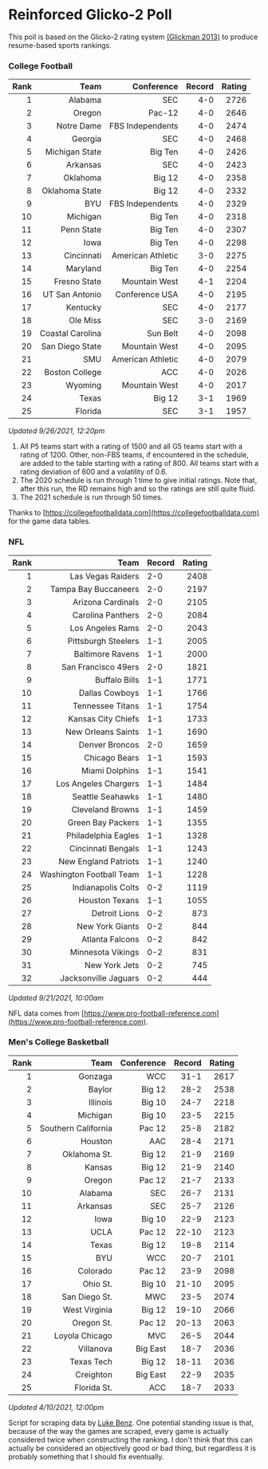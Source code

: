 # Reinforced Glicko-2 Poll

This poll is based on the Glicko-2 rating system [\(Glickman 2013\)](http://glicko.net/glicko/glicko2.pdf) to produce resume-based sports rankings.

### College Football
| Rank  | Team                 | Conference           | Record   | Rating |
| ---:  | ---:                 | ---:                 | ---:     | ---:   |
| 1     | Alabama              | SEC                  | 4-0      | 2726   |
| 2     | Oregon               | Pac-12               | 4-0      | 2646   |
| 3     | Notre Dame           | FBS Independents     | 4-0      | 2474   |
| 4     | Georgia              | SEC                  | 4-0      | 2468   |
| 5     | Michigan State       | Big Ten              | 4-0      | 2426   |
| 6     | Arkansas             | SEC                  | 4-0      | 2423   |
| 7     | Oklahoma             | Big 12               | 4-0      | 2358   |
| 8     | Oklahoma State       | Big 12               | 4-0      | 2332   |
| 9     | BYU                  | FBS Independents     | 4-0      | 2329   |
| 10    | Michigan             | Big Ten              | 4-0      | 2318   |
| 11    | Penn State           | Big Ten              | 4-0      | 2307   |
| 12    | Iowa                 | Big Ten              | 4-0      | 2298   |
| 13    | Cincinnati           | American Athletic    | 3-0      | 2275   |
| 14    | Maryland             | Big Ten              | 4-0      | 2254   |
| 15    | Fresno State         | Mountain West        | 4-1      | 2204   |
| 16    | UT San Antonio       | Conference USA       | 4-0      | 2195   |
| 17    | Kentucky             | SEC                  | 4-0      | 2177   |
| 18    | Ole Miss             | SEC                  | 3-0      | 2169   |
| 19    | Coastal Carolina     | Sun Belt             | 4-0      | 2098   |
| 20    | San Diego State      | Mountain West        | 4-0      | 2095   |
| 21    | SMU                  | American Athletic    | 4-0      | 2079   |
| 22    | Boston College       | ACC                  | 4-0      | 2026   |
| 23    | Wyoming              | Mountain West        | 4-0      | 2017   |
| 24    | Texas                | Big 12               | 3-1      | 1969   |
| 25    | Florida              | SEC                  | 3-1      | 1957   |
_Updated 9/26/2021, 12:20pm_

1. All P5 teams start with a rating of 1500 and all G5 teams start with a rating of 1200. Other, non-FBS teams, if encountered in the schedule, are added to the table starting with a rating of 800. All teams start with a rating deviation of 600 and a volatility of 0.6.
2. The 2020 schedule is run through 1 time to give initial ratings. Note that, after this run, the RD remains high and so the ratings are still quite fluid.
3. The 2021 schedule is run through 50 times.

Thanks to [https://collegefootballdata.com](https://collegefootballdata.com) for the game data tables.

### NFL
| Rank  | Team                       | Record   | Rating |
| ---:  | ---:                       | :---     | ---:   |
| 1     | Las Vegas Raiders          | 2-0      | 2408   |
| 2     | Tampa Bay Buccaneers       | 2-0      | 2197   |
| 3     | Arizona Cardinals          | 2-0      | 2105   |
| 4     | Carolina Panthers          | 2-0      | 2084   |
| 5     | Los Angeles Rams           | 2-0      | 2043   |
| 6     | Pittsburgh Steelers        | 1-1      | 2005   |
| 7     | Baltimore Ravens           | 1-1      | 2000   |
| 8     | San Francisco 49ers        | 2-0      | 1821   |
| 9     | Buffalo Bills              | 1-1      | 1771   |
| 10    | Dallas Cowboys             | 1-1      | 1766   |
| 11    | Tennessee Titans           | 1-1      | 1754   |
| 12    | Kansas City Chiefs         | 1-1      | 1733   |
| 13    | New Orleans Saints         | 1-1      | 1690   |
| 14    | Denver Broncos             | 2-0      | 1659   |
| 15    | Chicago Bears              | 1-1      | 1593   |
| 16    | Miami Dolphins             | 1-1      | 1541   |
| 17    | Los Angeles Chargers       | 1-1      | 1484   |
| 18    | Seattle Seahawks           | 1-1      | 1480   |
| 19    | Cleveland Browns           | 1-1      | 1459   |
| 20    | Green Bay Packers          | 1-1      | 1355   |
| 21    | Philadelphia Eagles        | 1-1      | 1328   |
| 22    | Cincinnati Bengals         | 1-1      | 1243   |
| 23    | New England Patriots       | 1-1      | 1240   |
| 24    | Washington Football Team   | 1-1      | 1228   |
| 25    | Indianapolis Colts         | 0-2      | 1119   |
| 26    | Houston Texans             | 1-1      | 1055   |
| 27    | Detroit Lions              | 0-2      | 873    |
| 28    | New York Giants            | 0-2      | 844    |
| 29    | Atlanta Falcons            | 0-2      | 842    |
| 30    | Minnesota Vikings          | 0-2      | 831    |
| 31    | New York Jets              | 0-2      | 745    |
| 32    | Jacksonville Jaguars       | 0-2      | 444    |
_Updated 9/21/2021, 10:00am_

NFL data comes from [https://www.pro-football-reference.com](https://www.pro-football-reference.com).

### Men's College Basketball
| Rank  | Team                 | Conference | Record   | Rating |
| ---:  | ---:                 | ---:       | ---:     | ---:   |
| 1     | Gonzaga              | WCC        | 31-1     | 2617   |
| 2     | Baylor               | Big 12     | 28-2     | 2538   |
| 3     | Illinois             | Big 10     | 24-7     | 2218   |
| 4     | Michigan             | Big 10     | 23-5     | 2215   |
| 5     | Southern California  | Pac 12     | 25-8     | 2182   |
| 6     | Houston              | AAC        | 28-4     | 2171   |
| 7     | Oklahoma St.         | Big 12     | 21-9     | 2169   |
| 8     | Kansas               | Big 12     | 21-9     | 2140   |
| 9     | Oregon               | Pac 12     | 21-7     | 2133   |
| 10    | Alabama              | SEC        | 26-7     | 2131   |
| 11    | Arkansas             | SEC        | 25-7     | 2126   |
| 12    | Iowa                 | Big 10     | 22-9     | 2123   |
| 13    | UCLA                 | Pac 12     | 22-10    | 2123   |
| 14    | Texas                | Big 12     | 19-8     | 2114   |
| 15    | BYU                  | WCC        | 20-7     | 2101   |
| 16    | Colorado             | Pac 12     | 23-9     | 2098   |
| 17    | Ohio St.             | Big 10     | 21-10    | 2095   |
| 18    | San Diego St.        | MWC        | 23-5     | 2074   |
| 19    | West Virginia        | Big 12     | 19-10    | 2066   |
| 20    | Oregon St.           | Pac 12     | 20-13    | 2063   |
| 21    | Loyola Chicago       | MVC        | 26-5     | 2044   |
| 22    | Villanova            | Big East   | 18-7     | 2036   |
| 23    | Texas Tech           | Big 12     | 18-11    | 2036   |
| 24    | Creighton            | Big East   | 22-9     | 2035   |
| 25    | Florida St.          | ACC        | 18-7     | 2033   |
_Updated 4/10/2021, 12:00pm_

Script for scraping data by [Luke Benz](https://github.com/lbenz731/NCAA_Hoops).
One potential standing issue is that, because of the way the games are scraped, every game is actually considered twice when constructing the ranking. I don't think that this can actually be considered an objectively good or bad thing, but regardless it is probably something that I should fix eventually.
